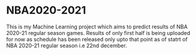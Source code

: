 # NBA2020-2021
This is my Machine Learning project which aims to predict results of NBA 2020-21 regular season games.
Results of only first half is being uploaded for now as schedule has been released only upto that point as of statrt of NBA 2020-21 regular season i.e 22nd december.
